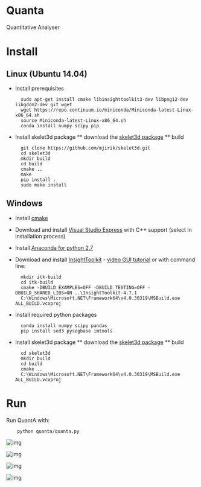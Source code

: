 # Quanta 
Quantitative Analyser

# Install

## Linux (Ubuntu 14.04)

* Install prerequisites

        sudo apt-get install cmake libinsighttoolkit3-dev libpng12-dev libgdcm2-dev git wget
        wget https://repo.continuum.io/miniconda/Miniconda-latest-Linux-x86_64.sh
        source Miniconda-latest-Linux-x86_64.sh
        conda install numpy scipy pip
        

* Install skelet3d package 
** download the [skelet3d package](https://github.com/mjirik/skelet3d)
** build

        git clone https://github.com/mjirik/skelet3d.git
        cd skelet3d
        mkdir build
        cd build 
        cmake ..
        make 
        pip install .
        sudo make install

    
## Windows 
 
* Install [cmake](https://cmake.org/download/)
* Download and install [Visual Studio Express](https://www.visualstudio.com/products/visual-studio-community-vs#) with C++ support (select in installation process)
* Install [Anaconda for python 2.7](https://www.continuum.io/downloads) 
* Download and install [InsightToolkit](http://www.itk.org/ITK/resources/software.html) - [video GUI tutorial](https://www.youtube.com/watch?v=f79joU6FTFQ) or with command line:

        mkdir itk-build
        cd itk-build
        cmake -DBUILD_EXAMPLES=OFF -DBUILD_TESTING=OFF -DBUILD_SHARED_LIBS=ON ..\InsightToolkit-4.7.1
        C:\Windows\Microsoft.NET\Framework64\v4.0.30319\MSBuild.exe ALL_BUILD.vcxproj
        
* Install required python packages

        conda install numpy scipy pandas
        pip install sed3 pysegbase imtools

* Install skelet3d package 
** download the [skelet3d package](https://github.com/mjirik/skelet3d)
** build

        cd skelet3d
        mkdir build
        cd build 
        cmake ..
        C:\Windows\Microsoft.NET\Framework64\v4.0.30319\MSBuild.exe ALL_BUILD.vcxproj
        

        

# Run 

Run QuantA with:

        python quanta/quanta.py

![img](http://147.228.240.61/queetech/www/quanta01.png)

![img](http://147.228.240.61/queetech/www/quanta03.png)

![img](http://147.228.240.61/queetech/www/quanta07.png)

![img](http://147.228.240.61/queetech/www/quanta08.png)
